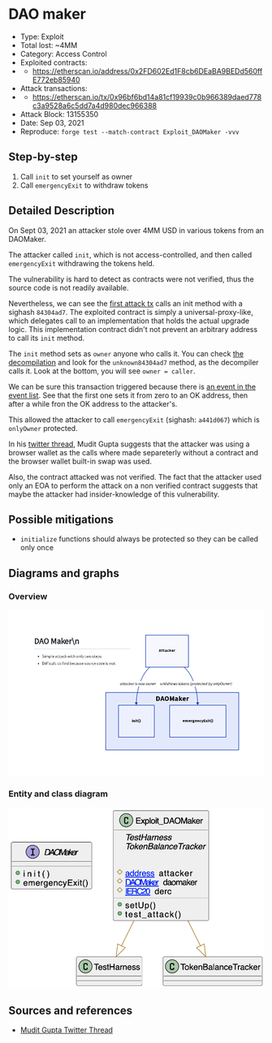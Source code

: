 # DAO maker

- Type: Exploit
- Total lost: ~4MM
- Category: Access Control
- Exploited contracts:
- - https://etherscan.io/address/0x2FD602Ed1F8cb6DEaBA9BEDd560ffE772eb85940
- Attack transactions: 
- - https://etherscan.io/tx/0x96bf6bd14a81cf19939c0b966389daed778c3a9528a6c5dd7a4d980dec966388 
- Attack Block: 13155350 
- Date: Sep 03, 2021
- Reproduce: `forge test --match-contract Exploit_DAOMaker -vvv`

## Step-by-step 
1. Call `init` to set yourself as owner
2. Call `emergencyExit` to withdraw tokens

## Detailed Description
On Sept 03, 2021 an attacker stole over 4MM USD in various tokens from an DAOMaker.

The attacker called `init`, which is not access-controlled, and then called `emergencyExit` withdrawing the tokens held.

The vulnerability is hard to detect as contracts were not verified, thus the source code is not readily available.

Nevertheless, we can see the [first attack tx](https://etherscan.io/tx/0xd5e2edd6089dcf5dca78c0ccbdf659acedab173a8ab3cb65720e35b640c0af7c) calls an init method with a sighash `84304ad7`. 
The exploited contract is simply a universal-proxy-like, which delegates call to an implementation that holds the actual upgrade logic. This implementation contract didn't not prevent an arbitrary address to call its `init` method.

The `init` method sets as `owner` anyone who calls it. You can check [the decompilation]( https://etherscan.io/bytecode-decompiler?a=0xf17ca0e0f24a5fa27944275fa0cedec24fbf8ee2) and look for the `unknown84304ad7` method, as the decompiler calls it. Look at the bottom, you will see `owner = caller`.

We can be sure this transaction triggered because there is [an event in the event list]( https://etherscan.io/address/0x2fd602ed1f8cb6deaba9bedd560ffe772eb85940#events). See that the first one sets it from zero to an OK address, then after a while fron the OK address to the attacker's.

This allowed the attacker to call `emergencyExit` (sighash: `a441d067`) which is `onlyOwner` protected.

In his [twitter thread](https://twitter.com/Mudit__Gupta/status/1434059922774237185), Mudit Gupta suggests that the attacker was using a browser wallet as the calls where made separeterly without a contract and the browser wallet built-in swap was used.

Also, the contract attacked was not verified. The fact that the attacker used only an EOA to perform the attack on a non verified contract suggests that maybe the attacker had insider-knowledge of this vulnerability.

## Possible mitigations
- `initialize` functions should always be protected so they can be called only once

## Diagrams and graphs

### Overview
![Overview](daomaker.d2.png)

### Entity and class diagram
![PlantUML](daomaker.png)

## Sources and references
- [Mudit Gupta Twitter Thread](https://twitter.com/Mudit__Gupta/status/1434059922774237185)
